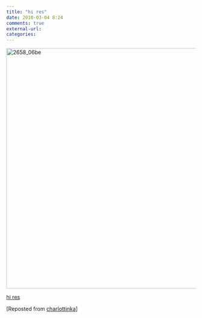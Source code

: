 ```yaml
---
title: "hi res"
date: 2010-03-04 8:24
comments: true
external-url:
categories:
---
```

[<img src="http://2.asset.soup.io/asset/0716/2658_06be.jpeg" width="2263" height="636" alt="2658_06be" />][1]

[hi res][2]

[Reposted from [charlottinka][3]]

  [1]: http://img256.imageshack.us/img256/7769/7aeb594a9e1a82897c8b9ea.jpg
  [2]: http://img256.imageshack.us/img256/7769/7aeb594a9e1a82897c8b9ea.jpg
  [3]: http://charlottinka.soup.io/post/47084568/hi-res
